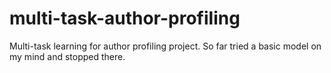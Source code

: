 # multi-task-author-profiling
Multi-task learning for author profiling project. So far tried a basic model on my mind and stopped there.
